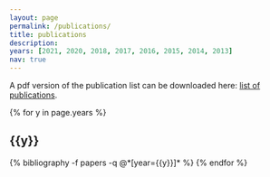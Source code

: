```yaml
---
layout: page
permalink: /publications/
title: publications
description:
years: [2021, 2020, 2018, 2017, 2016, 2015, 2014, 2013]
nav: true
---
```


A pdf version of the publication list can be downloaded here: <a href="/assets/pdf/Publication_list_Grigorev.pdf" target="_blank" title="download list of publications"> <i class="far fa-file-pdf" aria-hidden="true"></i> list of publications</a>.

<div class="publications">

{% for y in page.years %}
  <h2 class="year">{{y}}</h2>
  {% bibliography -f papers -q @*[year={{y}}]* %}
{% endfor %}

</div>
